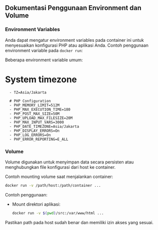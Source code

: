 ## Dokumentasi Penggunaan Environment dan Volume

### Environment Variables

Anda dapat mengatur environment variables pada container ini untuk menyesuaikan konfigurasi PHP atau aplikasi Anda. Contoh penggunaan environment variable pada `docker run`:

Beberapa environment variable umum:
# System timezone
      - TZ=Asia/Jakarta
      
      # PHP Configuration
      - PHP_MEMORY_LIMIT=512M
      - PHP_MAX_EXECUTION_TIME=180
      - PHP_POST_MAX_SIZE=50M
      - PHP_UPLOAD_MAX_FILESIZE=20M
      - PHP_MAX_INPUT_VARS=3000
      - PHP_DATE_TIMEZONE=Asia/Jakarta
      - PHP_DISPLAY_ERRORS=On
      - PHP_LOG_ERRORS=On
      - PHP_ERROR_REPORTING=E_ALL

### Volume

Volume digunakan untuk menyimpan data secara persisten atau menghubungkan file konfigurasi dari host ke container.

Contoh mounting volume saat menjalankan container:

```sh
docker run -v /path/host:/path/container ...
```

Contoh penggunaan:
- Mount direktori aplikasi:
    ```sh
    docker run -v $(pwd)/src:/var/www/html ...
    ```

Pastikan path pada host sudah benar dan memiliki izin akses yang sesuai.
